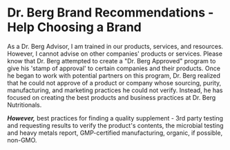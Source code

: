 # Dr. Berg Brand Recommendations - Help Choosing a Brand

As a Dr. Berg Advisor, I am trained in our products, services, and resources. However, I cannot advise on other companies' products or services. Please know that Dr. Berg attempted to create a "Dr. Berg Approved" program to give his 'stamp of approval' to certain companies and their products. Once he began to work with potential partners on this program, Dr. Berg realized that he could not approve of a product or company whose sourcing, purity, manufacturing, and marketing practices he could not verify. Instead, he has focused on creating the best products and business practices at Dr. Berg Nutritionals.

***However,*** best practices for finding a quality supplement - 3rd party testing and requesting results to verify the product's contents, the microbial testing and heavy metals report, GMP-certified manufacturing, organic, if possible, non-GMO.